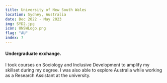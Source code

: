 ```yaml
---
title: University of New South Wales
location: Sydney, Australia
date: Dec 2022 - May 2023
img: SYD2.jpg
icon: UNSWLogo.png
flag: "AU"
index: 7
---
```


<h4 class="text-left text-[clamp(1.3rem,3vw,1.45rem)] text-black">Undergraduate exchange.</h4>

<p class="prose">I took courses on Sociology and Inclusive Development to amplify my skillset during my degree. I was also able to explore Australia while working as a Research Assistant at the university.</p>
